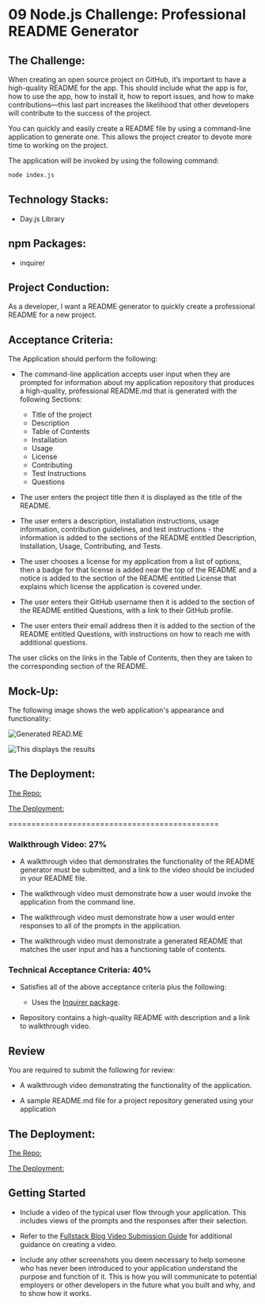 # 09 Node.js Challenge: Professional README Generator

## The Challenge: 

When creating an open source project on GitHub, it’s important to have a high-quality README for the app. This should include what the app is for, how to use the app, how to install it, how to report issues, and how to make contributions&mdash;this last part increases the likelihood that other developers will contribute to the success of the project. 

You can quickly and easily create a README file by using a command-line application to generate one. This allows the project creator to devote more time to working on the project.

The application will be invoked by using the following command:

```bash
node index.js
```



## Technology Stacks:
- Day.js Library


## npm Packages:
- inquirer


## Project Conduction:
As a developer, I want a README generator to quickly create a professional README for a new project. 


## Acceptance Criteria:

The Application should perform the following:

- The command-line application accepts user input when they are prompted for information about my application repository that produces a high-quality, professional README.md that is  generated with the following Sections:
	- Title of the project
	- Description
	- Table of Contents
	- Installation
	- Usage
	- License
	- Contributing
	- Test Instructions
	- Questions



- The user enters the project title then it is displayed as the title of the README.

- The user enters a description, installation instructions, usage information, contribution guidelines, and test instructions - the information is added to the sections of the README entitled Description, Installation, Usage, Contributing, and Tests.

- The user chooses a license for my application from a list of options, then a badge for that license is added near the top of the README and a notice is added to the section of the README entitled License that explains which license the application is covered under.

- The user enters their GitHub username then it is added to the section of the README entitled Questions, with a link to their GitHub profile.

- The user enters their email address then it is added to the section of the README entitled Questions, with instructions on how to reach me with additional questions.

The user clicks on the links in the Table of Contents, then they are taken to the corresponding section of the README.


## Mock-Up:
The following image shows the web application's appearance and functionality:

![Generated READ.ME](file/path)

![This displays the results](file/path)


## The Deployment:

[The Repo:](https://github.com/NovaLanceBrittany/HW-09-README-Generator)

[The Deployment:](pages-link)


==============================================











### Walkthrough Video: 27%

* A walkthrough video that demonstrates the functionality of the README generator must be submitted, and a link to the video should be included in your README file.

* The walkthrough video must demonstrate how a user would invoke the application from the command line.

* The walkthrough video must demonstrate how a user would enter responses to all of the prompts in the application.

* The walkthrough video must demonstrate a generated README that matches the user input and has a functioning table of contents.

### Technical Acceptance Criteria: 40%

* Satisfies all of the above acceptance criteria plus the following:

	* Uses the [Inquirer package](https://www.npmjs.com/package/inquirer/v/8.2.4).



* Repository contains a high-quality README with description and a link to walkthrough video.


## Review

You are required to submit the following for review:

* A walkthrough video demonstrating the functionality of the application.

* A sample README.md file for a project repository generated using your application



## The Deployment:

[The Repo:](https://github.com/NovaLanceBrittany/HW-09-README-Generator)

[The Deployment:](pages-link)


## Getting Started


* Include a video of the typical user flow through your application. This includes views of the prompts and the responses after their selection.

* Refer to the [Fullstack Blog Video Submission Guide](https://coding-boot-camp.github.io/full-stack/computer-literacy/video-submission-guide) for additional guidance on creating a video.

* Include any other screenshots you deem necessary to help someone who has never been introduced to your application understand the purpose and function of it. This is how you will communicate to potential employers or other developers in the future what you built and why, and to show how it works.
